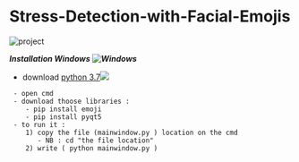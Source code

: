 # Stress-Detection-with-Facial-Emojis

![project](https://github.com/ayoubkarwi/Stress-Detection-with-Facial-Emojis/assets/118276511/7b540d46-bd46-445c-860e-74f4bd431711)

***Installation Windows ![Windows](https://github.com/ayoubkarwi/Stress-Detection-with-Facial-Emojis/assets/118276511/663be432-bda6-4428-a40e-8d5b9a2fb20f)***

- download [python 3.7]( https://www.python.org/downloads/release/python-370/)![](https://github.com/ayoubkarwi/Stress-Detection-with-Facial-Emojis/assets/118276511/64c558fe-565c-4134-b890-fcff1a6e1420)
~~~
 - open cmd 
 - download thoose libraries :
    - pip install emoji
    - pip install pyqt5
 - to run it :  
    1) copy the file (mainwindow.py ) location on the cmd 
       - NB : cd "the file location"
    2) write ( python mainwindow.py )
~~~

